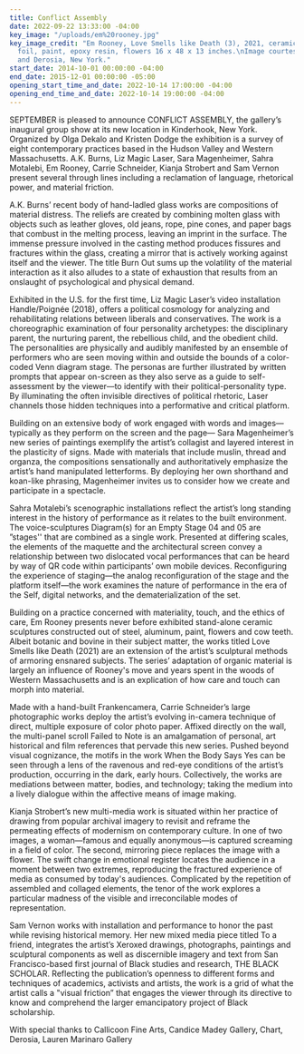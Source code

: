 ```yaml
---
title: Conflict Assembly
date: 2022-09-22 13:33:00 -04:00
key_image: "/uploads/em%20rooney.jpg"
key_image_credit: "Em Rooney, Love Smells like Death (3), 2021, ceramic, steel, \naluminum
  foil, paint, epoxy resin, flowers 16 x 48 x 13 inches.\nImage courtesy of the artist
  and Derosia, New York."
start_date: 2014-10-01 00:00:00 -04:00
end_date: 2015-12-01 00:00:00 -05:00
opening_start_time_and_date: 2022-10-14 17:00:00 -04:00
opening_end_time_and_date: 2022-10-14 19:00:00 -04:00
---
```


SEPTEMBER is pleased to announce CONFLICT ASSEMBLY, the gallery’s inaugural group show at its new location in Kinderhook, New York. Organized by Olga Dekalo and Kristen Dodge the exhibition is a survey of eight contemporary practices based in the Hudson Valley and Western Massachusetts. A.K. Burns, Liz Magic Laser, Sara Magenheimer, Sahra Motalebi, Em Rooney, Carrie Schneider, Kianja Strobert and Sam Vernon present several through lines including a reclamation of language, rhetorical power, and material friction. 

A.K. Burns’ recent body of hand-ladled glass works are compositions of material distress. The reliefs are created by combining molten glass with objects such as leather gloves, old jeans, rope, pine cones, and paper bags that combust in the melting process, leaving an imprint in the surface. The immense pressure involved in the casting method produces fissures and fractures within the glass, creating a mirror that is actively working against itself and the viewer. The title Burn Out sums up the volatility of the material interaction as it also alludes to a state of exhaustion that results from an onslaught of psychological and physical demand.

Exhibited in the U.S. for the first time, Liz Magic Laser’s  video installation Handle/Poignée (2018), offers a political cosmology for analyzing and rehabilitating relations between liberals and conservatives. The work is a choreographic examination of four personality archetypes: the disciplinary parent, the nurturing parent, the rebellious child, and the obedient child. The personalities are physically and audibly manifested by an ensemble of performers who are seen moving within and outside the bounds of a color-coded Venn diagram stage. The personas are further illustrated by written prompts that appear on-screen as they also serve as a guide to self-assessment by the viewer—to identify with their political-personality type. By illuminating the often invisible directives of political rhetoric, Laser channels those hidden techniques into a performative and critical platform.

Building on an extensive body of work engaged with words and images—typically as they perform on the screen and the page— Sara Magenheimer’s new series of paintings exemplify the artist’s collagist and layered interest in the plasticity of signs. Made with materials that include muslin, thread and organza, the compositions sensationally and authoritatively emphasize the artist’s hand manipulated letterforms. By deploying her own shorthand and koan-like phrasing, Magenheimer invites us to consider how we create and participate in a spectacle. 

Sahra Motalebi’s scenographic installations reflect the artist’s long standing interest in the history of performance as it relates to the built environment. The voice-sculptures Diagram(s) for an Empty Stage 04 and 05 are ”stages'' that are combined as a single work. Presented at differing scales, the elements of the maquette and the architectural screen convey a relationship between two dislocated vocal performances that can be heard by way of QR code within participants’ own mobile devices. Reconfiguring the experience of staging—the analog reconfiguration of the stage and the platform itself—the work examines the nature of performance in the era of the Self, digital networks, and the dematerialization of the set.

Building on a practice concerned with materiality, touch, and the ethics of care, Em Rooney presents never before exhibited stand-alone ceramic sculptures constructed out of steel, aluminum, paint, flowers and cow teeth. Albeit botanic and bovine in their subject matter, the works titled Love Smells like Death (2021) are an extension of the artist’s sculptural methods of armoring ensnared subjects. The series’ adaptation of organic material is largely an influence of Rooney's move and years spent in the woods of Western Massachusetts and is an explication of how care and touch can morph into material.  

Made with a hand-built Frankencamera, Carrie Schneider’s large photographic works deploy the artist’s evolving in-camera technique of direct, multiple exposure of color photo paper. Affixed directly on the wall, the multi-panel scroll Failed to Note is an amalgamation of personal, art historical and film references that pervade this new series. Pushed beyond visual cognizance, the motifs in the work When the Body Says Yes can be seen through a lens of the ravenous and red-eye conditions of the artist’s production, occurring in the dark, early hours. Collectively, the works are mediations between matter, bodies, and technology; taking the medium into a lively dialogue within the affective means of image making.

Kianja Strobert’s new multi-media work is situated within her practice of drawing from popular archival imagery to revisit and reframe the permeating effects of modernism on contemporary culture. In one of two images, a woman—famous and equally anonymous—is captured screaming in a field of color. The second, mirroring piece replaces the image with a flower. The swift change in emotional register locates the audience in a moment between two extremes, reproducing the fractured experience of media as consumed by today's audiences. Complicated by the repetition of assembled and collaged elements, the tenor of the work explores a particular madness of the visible and irreconcilable modes of representation.

Sam Vernon works with installation and performance to honor the past while revising historical memory. Her new mixed media piece titled To a friend, integrates the artist’s Xeroxed drawings, photographs, paintings and sculptural components as well as discernible imagery and text from San Francisco-based first journal of Black studies and research, THE BLACK SCHOLAR. Reflecting the publication’s openness to different forms and techniques of academics, activists and artists, the work is a grid of what the artist calls a "visual friction” that engages the viewer through its directive to know and comprehend the larger emancipatory project of Black scholarship.



With special thanks to Callicoon Fine Arts, Candice Madey Gallery, Chart, Derosia, Lauren Marinaro Gallery